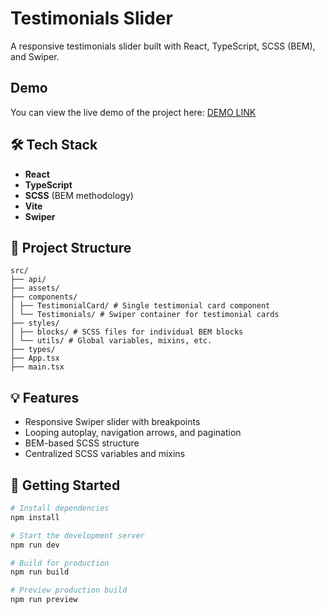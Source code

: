 # Testimonials Slider

A responsive testimonials slider built with React, TypeScript, SCSS (BEM), and Swiper.

## Demo
You can view the live demo of the project here: [DEMO LINK](https://testimonials-app-beta.vercel.app/)

## 🛠️ Tech Stack

- **React**
- **TypeScript**
- **SCSS** (BEM methodology)
- **Vite**
- **Swiper**

## 📁 Project Structure
```
src/
├── api/
├── assets/
├── components/
│ ├── TestimonialCard/ # Single testimonial card component
│ └── Testimonials/ # Swiper container for testimonial cards
├── styles/
│ ├── blocks/ # SCSS files for individual BEM blocks
│ └── utils/ # Global variables, mixins, etc.
├── types/
├── App.tsx
├── main.tsx
```
## 💡 Features

- Responsive Swiper slider with breakpoints
- Looping autoplay, navigation arrows, and pagination
- BEM-based SCSS structure
- Centralized SCSS variables and mixins

## 🚀 Getting Started

```bash
# Install dependencies
npm install

# Start the development server
npm run dev

# Build for production
npm run build

# Preview production build
npm run preview